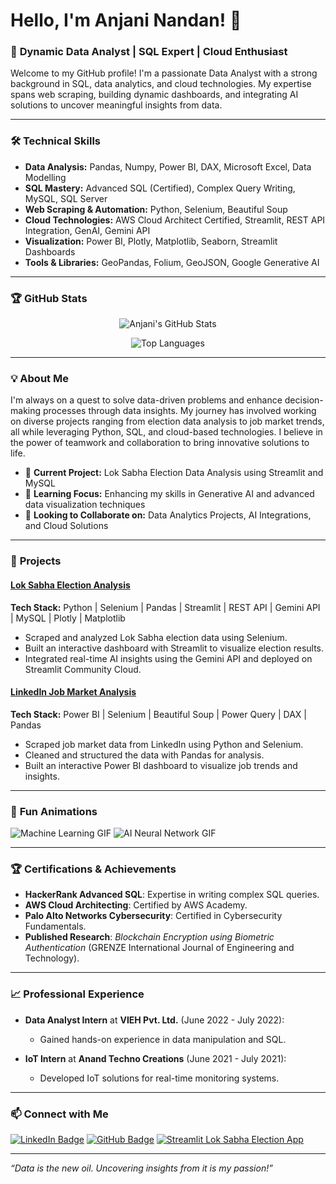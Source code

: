 # Hello, I'm Anjani Nandan! 👋

### 🚀 **Dynamic Data Analyst | SQL Expert | Cloud Enthusiast**

Welcome to my GitHub profile! I'm a passionate Data Analyst with a strong background in SQL, data analytics, and cloud technologies. My expertise spans web scraping, building dynamic dashboards, and integrating AI solutions to uncover meaningful insights from data.

---

### 🛠 **Technical Skills**

- **Data Analysis:** Pandas, Numpy, Power BI, DAX, Microsoft Excel, Data Modelling
- **SQL Mastery:** Advanced SQL (Certified), Complex Query Writing, MySQL, SQL Server
- **Web Scraping & Automation:** Python, Selenium, Beautiful Soup
- **Cloud Technologies:** AWS Cloud Architect Certified, Streamlit, REST API Integration, GenAI, Gemini API
- **Visualization:** Power BI, Plotly, Matplotlib, Seaborn, Streamlit Dashboards
- **Tools & Libraries:** GeoPandas, Folium, GeoJSON, Google Generative AI

---

### 🏆 **GitHub Stats**

<div align="center">
  
  ![Anjani's GitHub Stats](https://github-readme-stats.vercel.app/api?username=anjanicoder&show_icons=true&theme=radical)

  ![Top Languages](https://github-readme-stats.vercel.app/api/top-langs/?username=anjanicoder&layout=compact&theme=radical)

</div>

---

### 💡 **About Me**

I'm always on a quest to solve data-driven problems and enhance decision-making processes through data insights. My journey has involved working on diverse projects ranging from election data analysis to job market trends, all while leveraging Python, SQL, and cloud-based technologies. I believe in the power of teamwork and collaboration to bring innovative solutions to life.

- 🔭 **Current Project:** Lok Sabha Election Data Analysis using Streamlit and MySQL
- 🌱 **Learning Focus:** Enhancing my skills in Generative AI and advanced data visualization techniques
- 👯 **Looking to Collaborate on:** Data Analytics Projects, AI Integrations, and Cloud Solutions

---

### 🌟 **Projects**

#### [Lok Sabha Election Analysis](https://github.com/anjanicoder/Lok-Sabha-Election-Analysis)
**Tech Stack:** Python | Selenium | Pandas | Streamlit | REST API | Gemini API | MySQL | Plotly | Matplotlib

- Scraped and analyzed Lok Sabha election data using Selenium.
- Built an interactive dashboard with Streamlit to visualize election results.
- Integrated real-time AI insights using the Gemini API and deployed on Streamlit Community Cloud.

#### [LinkedIn Job Market Analysis](https://github.com/anjanicoder/JobDashboard)
**Tech Stack:** Power BI | Selenium | Beautiful Soup | Power Query | DAX | Pandas

- Scraped job market data from LinkedIn using Python and Selenium.
- Cleaned and structured the data with Pandas for analysis.
- Built an interactive Power BI dashboard to visualize job trends and insights.

---

### 🎉 **Fun Animations**

![Machine Learning GIF](https://media.giphy.com/media/26tn33aiTi1jkl6H6/giphy.gif)
![AI Neural Network GIF]([https://media.giphy.com/media/3o6ZtaO9BZHcOjmErm/giphy.gif](https://media.giphy.com/media/5krfq8pMdYhAV52xPg/giphy.gif?cid=ecf05e479knl3sh8c4notl59mxsca82rhx7pk9111bpybgbz&ep=v1_gifs_search&rid=giphy.gif&ct=g))



---

### 🏆 **Certifications & Achievements**

- **HackerRank Advanced SQL**: Expertise in writing complex SQL queries.
- **AWS Cloud Architecting**: Certified by AWS Academy.
- **Palo Alto Networks Cybersecurity**: Certified in Cybersecurity Fundamentals.
- **Published Research**: *Blockchain Encryption using Biometric Authentication* (GRENZE International Journal of Engineering and Technology).

---

### 📈 **Professional Experience**

- **Data Analyst Intern** at **VIEH Pvt. Ltd.** (June 2022 - July 2022):
  - Gained hands-on experience in data manipulation and SQL.
  
- **IoT Intern** at **Anand Techno Creations** (June 2021 - July 2021):
  - Developed IoT solutions for real-time monitoring systems.

---

### 📫 **Connect with Me**

[![LinkedIn Badge](https://img.shields.io/badge/-Anjani%20Nandan-blue?style=flat-square&logo=Linkedin&logoColor=white&link=https://www.linkedin.com/in/anjani-nandan-)](https://www.linkedin.com/in/anjani-nandan-)
[![GitHub Badge](https://img.shields.io/badge/-anjanicoder-333?style=flat-square&logo=github&logoColor=white&link=https://github.com/anjanicoder)](https://github.com/anjanicoder)
[![Streamlit Lok Sabha Election App](https://img.shields.io/badge/Streamlit-App-green?style=flat-square&link=https://lok-sabha-election-analysis.streamlit.app/)](https://lok-sabha-election-analysis.streamlit.app/)

---

*“Data is the new oil. Uncovering insights from it is my passion!”*
